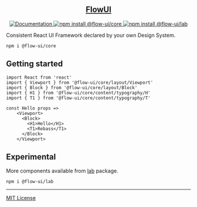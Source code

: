 <center>
  <a href="http://flowui.abr.tech">
    <h2>
		<b>FlowUI</b>
	</h2>
  </a>
  <a href="https://flowui.abr.tech">
    <img alt="Documentation" src="https://img.shields.io/static/v1?label=&message=Documentation&color=blue">
  </a>
  <a href="https://www.npmjs.com/package/@flow-ui/core">
    <img alt="npm install @flow-ui/core" src="https://img.shields.io/npm/v/@flow-ui/core?logo=npm&label=@flow-ui/core&color=green">
  </a>
  <a href="https://www.npmjs.com/package/@flow-ui/lab">
    <img alt="npm install @flow-ui/lab" src="https://img.shields.io/npm/v/@flow-ui/lab?logo=npm&label=@flow-ui/lab&color=green">
  </a>
</center>

Consistent React UI Framework declared by your own Design System. 

```
npm i @flow-ui/core
```

## Getting started

```
import React from 'react'
import { Viewport } from '@flow-ui/core/layout/Viewport'
import { Block } from '@flow-ui/core/layout/Block'
import { H1 } from '@flow-ui/core/content/typography/H'
import { T1 } from '@flow-ui/core/content/typography/T'

const Hello props =>
	<Viewport>
	  <Block>
	    <H1>Hello</H1>
	    <T1>Rebass</T1>
	  </Block>
	</Viewport>
```

## Experimental
More components available from [lab](https://github.com/abr-tech/FlowUI/tree/master/packages/lab) package.

```
npm i @flow-ui/lab
```

***
[MIT License](https://github.com/abr-tech/FlowUI/blob/master/LICENSE)